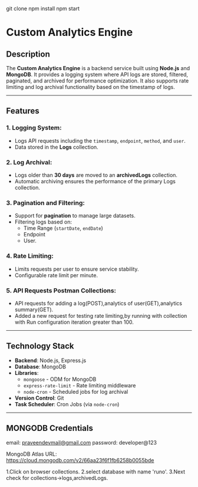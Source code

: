 git clone <repo>
npm install
npm start

# Custom Analytics Engine

## Description

The **Custom Analytics Engine** is a backend service built using **Node.js** and **MongoDB**. It provides a logging system where API logs are stored, filtered, paginated, and archived for performance optimization. It also supports rate limiting and log archival functionality based on the timestamp of logs.

---

## Features

### 1. Logging System:

- Logs API requests including the `timestamp`, `endpoint`, `method`, and `user`.
- Data stored in the **Logs** collection.

### 2. Log Archival:

- Logs older than **30 days** are moved to an **archivedLogs** collection.
- Automatic archiving ensures the performance of the primary Logs collection.

### 3. Pagination and Filtering:

- Support for **pagination** to manage large datasets.
- Filtering logs based on:
  - Time Range (`startDate`, `endDate`)
  - Endpoint
  - User.

### 4. Rate Limiting:

- Limits requests per user to ensure service stability.
- Configurable rate limit per minute.

### 5. API Requests Postman Collections:

- API requests for adding a log(POST),analytics of user(GET),analytics summary(GET).
- Added a new request for testing rate limiting,by running with collection with Run configuration iteration greater than 100.

---

## Technology Stack

- **Backend**: Node.js, Express.js
- **Database**: MongoDB
- **Libraries**:
  - `mongoose` - ODM for MongoDB
  - `express-rate-limit` - Rate limiting middleware
  - `node-cron` - Scheduled jobs for log archival
- **Version Control**: Git
- **Task Scheduler**: Cron Jobs (via `node-cron`)

---

## MONGODB Credentials

email: praveendevmail@gmail.com
password: developer@123

MongoDB Atlas URL: https://cloud.mongodb.com/v2/66aa23f6f1fb6258b0055bde

1.Click on browser collections.
2.select database with name 'runo'.
3.Next check for collections->logs,archivedLogs.
